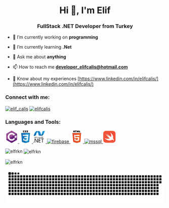 <h1 align="center">Hi 👋, I'm Elif</h1>
<h3 align="center">FullStack .NET Developer from Turkey</h3>

- 🔭 I’m currently working on **programming**

- 🌱 I’m currently learning **.Net**

- 💬 Ask me about **anything**

- 📫 How to reach me **developer_elifcalis@hotmail.com**

- 📄 Know about my experiences [https://www.linkedin.com/in/elifcalis/](https://www.linkedin.com/in/elifcalis/)

<h3 align="left">Connect with me:</h3>
<p align="left">
<a href="https://twitter.com/elif_calis" target="blank"><img align="center" src="https://raw.githubusercontent.com/rahuldkjain/github-profile-readme-generator/master/src/images/icons/Social/twitter.svg" alt="elif_calis" height="30" width="40" /></a>
<a href="https://linkedin.com/in/elifcalis" target="blank"><img align="center" src="https://raw.githubusercontent.com/rahuldkjain/github-profile-readme-generator/master/src/images/icons/Social/linked-in-alt.svg" alt="elifcalis" height="30" width="40" /></a>
</p>

<h3 align="left">Languages and Tools:</h3>
<p align="left"> <a href="https://www.w3schools.com/cs/" target="_blank" rel="noreferrer"> <img src="https://raw.githubusercontent.com/devicons/devicon/master/icons/csharp/csharp-original.svg" alt="csharp" width="40" height="40"/> </a> <a href="https://www.w3schools.com/css/" target="_blank" rel="noreferrer"> <img src="https://raw.githubusercontent.com/devicons/devicon/master/icons/css3/css3-original-wordmark.svg" alt="css3" width="40" height="40"/> </a> <a href="https://dotnet.microsoft.com/" target="_blank" rel="noreferrer"> <img src="https://raw.githubusercontent.com/devicons/devicon/master/icons/dot-net/dot-net-original-wordmark.svg" alt="dotnet" width="40" height="40"/> </a> <a href="https://firebase.google.com/" target="_blank" rel="noreferrer"> <img src="https://www.vectorlogo.zone/logos/firebase/firebase-icon.svg" alt="firebase" width="40" height="40"/> </a> <a href="https://www.w3.org/html/" target="_blank" rel="noreferrer"> <img src="https://raw.githubusercontent.com/devicons/devicon/master/icons/html5/html5-original-wordmark.svg" alt="html5" width="40" height="40"/> </a> <a href="https://www.microsoft.com/en-us/sql-server" target="_blank" rel="noreferrer"> <img src="https://www.svgrepo.com/show/303229/microsoft-sql-server-logo.svg" alt="mssql" width="40" height="40"/> </a> <a href="https://developer.apple.com/swift/" target="_blank" rel="noreferrer"> <img src="https://raw.githubusercontent.com/devicons/devicon/master/icons/swift/swift-original.svg" alt="swift" width="40" height="40"/> </a> </p>

<p><img align="left" src="https://github-readme-stats.vercel.app/api/top-langs?username=elfrkn&show_icons=true&locale=en&layout=compact" alt="elfrkn" /></p>

<p>&nbsp;<img align="center" src="https://github-readme-stats.vercel.app/api?username=elfrkn&show_icons=true&locale=en" alt="elfrkn" /></p>

<p><img align="center" src="https://github-readme-streak-stats.herokuapp.com/?user=elfrkn&" alt="elfrkn" /></p>


<picture>
  <source media="(prefers-color-scheme: dark)" srcset="https://raw.githubusercontent.com/elfrkn/elfrkn/output/github-contribution-grid-snake-dark.svg">
  <source media="(prefers-color-scheme: light)" srcset="https://raw.githubusercontent.com/elfrkn/elfrkn/output/github-contribution-grid-snake.svg">
  <img alt="github contribution grid snake animation" src="https://raw.githubusercontent.com/elfrkn/elfrkn/output/github-contribution-grid-snake.svg">
</picture>
